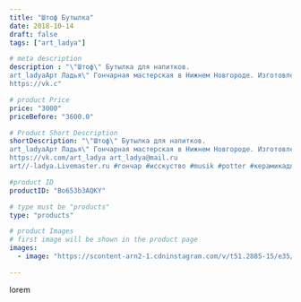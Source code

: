 ```yaml
---
title: "Штоф Бутылка"
date: 2018-10-14
draft: false
tags: ["art_ladya"]

# meta description
description : "\"Штоф\" Бутылка для напитков. 
art_ladyaАрт Ладья\" Гончарная мастерская в Нижнем Новгороде. Изготовление керамики и мастер//-классы по обучению. 
https://vk.c"

# product Price
price: "3000"
priceBefore: "3600.0"

# Product Short Description
shortDescription: "\"Штоф\" Бутылка для напитков. 
art_ladyaАрт Ладья\" Гончарная мастерская в Нижнем Новгороде. Изготовление керамики и мастер//-классы по обучению. 
https://vk.com/art_ladya art_ladya@mail.ru 
art//-ladya.Livemaster.ru #гончар #исскуство #musik #potter #керамикадляинтерьера #керамикаручнаяработа #гончарнаямастерская #керамиканазаказ #handmade #посудаизглины #керамика #гончарнаяпосуда #эксклюзивнаякерамика #painter #dishes #ceramicar #подарки #claygoods #restaurant #earthenware #ceramic #design #bottle #gifts #decanter #ceramicart #бутылки #штоф #clay #авторскаякерамика"

#product ID
productID: "Bo653b3AQKY"

# type must be "products"
type: "products"

# product Images
# first image will be shown in the product page
images:
  - image: "https://scontent-arn2-1.cdninstagram.com/v/t51.2885-15/e35/42643951_558067101291117_3965631974689995733_n.jpg?se=7&tp=1&_nc_ht=scontent-arn2-1.cdninstagram.com&_nc_cat=109&_nc_ohc=3TgNrR_hSiwAX96YB9r&ccb=7-4&oh=e6706714033d0ae85c7307433a9a86ec&oe=60861280&_nc_sid=86f79a&ig_cache_key=MTg5MDA3NzQ5MTc3MTU0MDEyMA%3D%3D.2-ccb7-4"

---
```

lorem
